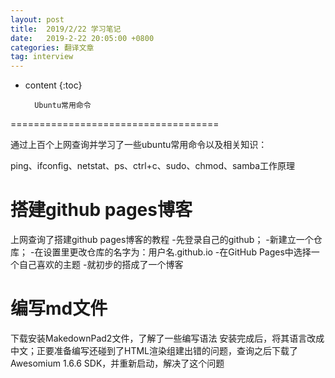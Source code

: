 ```yaml
---
layout: post
title:  2019/2/22 学习笔记
date:   2019-2-22 20:05:00 +0800
categories: 翻译文章
tag: interview
---
```


* content
{:toc}


		Ubuntu常用命令
====================================

通过上百个上网查询并学习了一些ubuntu常用命令以及相关知识：

ping、ifconfig、netstat、ps、ctrl+c、sudo、chmod、samba工作原理

搭建github pages博客
====================================
上网查询了搭建github pages博客的教程
-先登录自己的github；
-新建立一个仓库；
-在设置里更改仓库的名字为：用户名.github.io
-在GitHub Pages中选择一个自己喜欢的主题
-就初步的搭成了一个博客

编写md文件
====================================
下载安装MakedownPad2文件，了解了一些编写语法
安装完成后，将其语言改成中文；正要准备编写还碰到了HTML渲染组建出错的问题，查询之后下载了 Awesomium 1.6.6 SDK，并重新启动，解决了这个问题